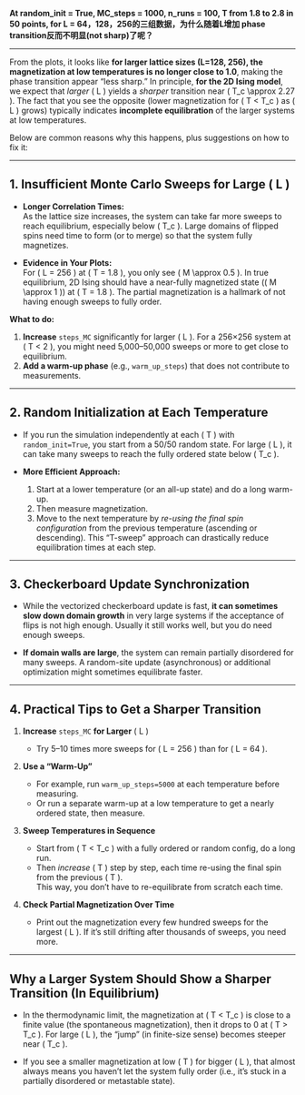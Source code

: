 **At random_init = True, MC_steps = 1000, n_runs = 100, T from 1.8 to 2.8 in 50 points, for L = 64，128，256的三组数据，为什么随着L增加 phase transition反而不明显(not sharp)了呢？**

---

From the plots, it looks like **for larger lattice sizes (L=128, 256), the magnetization at low temperatures is no longer close to 1.0**, making the phase transition appear “less sharp.” In principle, **for the 2D Ising model**, we expect that *larger* \( L \) yields a *sharper* transition near \( T_c \approx 2.27 \). The fact that you see the opposite (lower magnetization for \( T < T_c \) as \( L \) grows) typically indicates **incomplete equilibration** of the larger systems at low temperatures.

Below are common reasons why this happens, plus suggestions on how to fix it:

---

## 1. Insufficient Monte Carlo Sweeps for Large \( L \)

- **Longer Correlation Times:**  
  As the lattice size increases, the system can take far more sweeps to reach equilibrium, especially below \( T_c \). Large domains of flipped spins need time to form (or to merge) so that the system fully magnetizes.

- **Evidence in Your Plots:**  
  For \( L = 256 \) at \( T = 1.8 \), you only see \( M \approx 0.5 \). In true equilibrium, 2D Ising should have a near-fully magnetized state (\( M \approx 1 \)) at \( T = 1.8 \). The partial magnetization is a hallmark of not having enough sweeps to fully order.

**What to do:**

1. **Increase** `steps_MC` significantly for larger \( L \). For a 256×256 system at \( T < 2 \), you might need 5,000–50,000 sweeps or more to get close to equilibrium.  
2. **Add a warm-up phase** (e.g., `warm_up_steps`) that does not contribute to measurements.

---

## 2. Random Initialization at Each Temperature

- If you run the simulation independently at each \( T \) with `random_init=True`, you start from a 50/50 random state. For large \( L \), it can take many sweeps to reach the fully ordered state below \( T_c \).

- **More Efficient Approach:**
  1. Start at a lower temperature (or an all-up state) and do a long warm-up.
  2. Then measure magnetization.
  3. Move to the next temperature by *re-using the final spin configuration* from the previous temperature (ascending or descending). This “T-sweep” approach can drastically reduce equilibration times at each step.

---

## 3. Checkerboard Update Synchronization

- While the vectorized checkerboard update is fast, **it can sometimes slow down domain growth** in very large systems if the acceptance of flips is not high enough. Usually it still works well, but you do need enough sweeps.

- **If domain walls are large**, the system can remain partially disordered for many sweeps. A random-site update (asynchronous) or additional optimization might sometimes equilibrate faster.

---

## 4. Practical Tips to Get a Sharper Transition

1. **Increase** `steps_MC` **for Larger** \( L \)  
   - Try 5–10 times more sweeps for \( L = 256 \) than for \( L = 64 \).

2. **Use a “Warm-Up”**  
   - For example, run `warm_up_steps=5000` at each temperature before measuring.  
   - Or run a separate warm-up at a low temperature to get a nearly ordered state, then measure.

3. **Sweep Temperatures in Sequence**  
   - Start from \( T < T_c \) with a fully ordered or random config, do a long run.  
   - Then *increase* \( T \) step by step, each time re-using the final spin from the previous \( T \).  
     This way, you don’t have to re-equilibrate from scratch each time.

4. **Check Partial Magnetization Over Time**  
   - Print out the magnetization every few hundred sweeps for the largest \( L \). If it’s still drifting after thousands of sweeps, you need more.

---

## Why a Larger System Should Show a Sharper Transition (In Equilibrium)

- In the thermodynamic limit, the magnetization at \( T < T_c \) is close to a finite value (the spontaneous magnetization), then it drops to 0 at \( T > T_c \). For large \( L \), the “jump” (in finite-size sense) becomes steeper near \( T_c \).

- If you see a smaller magnetization at low \( T \) for bigger \( L \), that almost always means you haven’t let the system fully order (i.e., it’s stuck in a partially disordered or metastable state).
